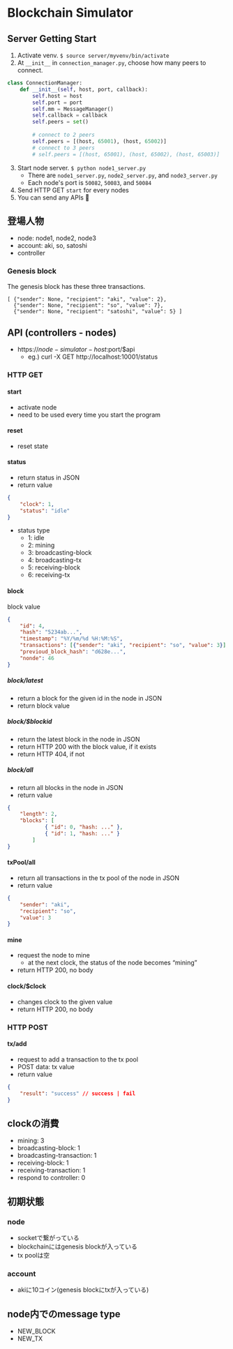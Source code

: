 # Blockchain Simulator

## Server Getting Start
1. Activate venv. `$ source server/myvenv/bin/activate`
2. At `__init__` in `connection_manager.py`, choose how many peers to connect.
```python
class ConnectionManager:
    def __init__(self, host, port, callback):
        self.host = host
        self.port = port
        self.mm = MessageManager()
        self.callback = callback
        self.peers = set()
        
        # connect to 2 peers
        self.peers = [(host, 65001), (host, 65002)]
        # connect to 3 peers
        # self.peers = [(host, 65001), (host, 65002), (host, 65003)]
``` 
3. Start node server. `$ python node1_server.py`
    - There are `node1_server.py`, `node2_server.py`, and `node3_server.py`
    - Each node's port is `50082`, `50083`, and `50084`
4. Send HTTP GET `start` for every nodes
5. You can send any APIs :tada:

## 登場人物
* node: node1, node2, node3
* account: aki, so, satoshi
* controller

### Genesis block
The genesis block has these three transactions.
```
[ {"sender": None, "recipient": "aki", "value": 2},
  {"sender": None, "recipient": "so", "value": 7},
  {"sender": None, "recipient": "satoshi", "value": 5} ]
```

## API (controllers - nodes)
* https://$node-simulator-host:$port/$api
	* eg.) curl -X GET http://localhost:10001/status

### HTTP GET
#### start
* activate node
* need to be used every time you start the program

#### reset
* reset state

#### status
* return status in JSON
* return value
```json
{
	"clock": 1,
	"status": "idle"
}
```
* status type
	* 1: idle
	* 2: mining
	* 3: broadcasting-block
	* 4: broadcasting-tx
	* 5: receiving-block
	* 6: receiving-tx

#### block
block value
```json
{
	"id": 4,
	"hash": "5234ab...",
	"timestamp": "%Y/%m/%d %H:%M:%S",
	"transactions": [{"sender": "aki", "recipient": "so", "value": 3}],
	"previoud_block_hash": "d628e...",
	"nonde": 46
}
```

##### block/latest
* return a block for the given id in the node in JSON
* return block value

##### block/$blockid
* return the latest block in the node in JSON
* return HTTP 200 with the block value, if it exists
* return HTTP 404, if not

##### block/all
* return all blocks in the node in JSON
* return value
```json
{
	"length": 2,
	"blocks": [
			{ "id": 0, "hash: ..." },
			{ "id": 1, "hash: ..." }
		]
}
```

#### txPool/all
* return all transactions in the tx pool of the node in JSON
* return value
```json
{
	"sender": "aki",
	"recipient": "so",
	"value": 3
}
```

#### mine
* request the node to mine
	* at the next clock, the status of the node becomes “mining”
* return HTTP 200, no body

#### clock/$clock
* changes clock to the given value
* return HTTP 200, no body

### HTTP POST
#### tx/add
* request to add a transaction to the tx pool
* POST data: tx value
* return value
```json
{
	"result": "success"	// success | fail
}
```

## clockの消費
* mining: 3
* broadcasting-block: 1
* broadcasting-transaction: 1
* receiving-block: 1
* receiving-transaction: 1
* respond to controller: 0

## 初期状態
### node
* socketで繋がっている
* blockchainにはgenesis blockが入っている
* tx poolは空

### account
* akiに10コイン(genesis blockにtxが入っている)

## node内でのmessage type
* NEW_BLOCK
* NEW_TX
